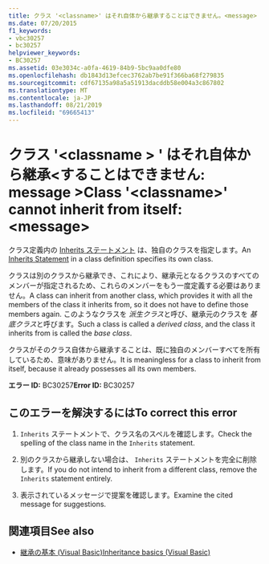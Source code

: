 ```yaml
---
title: クラス '<classname>' はそれ自体から継承することはできません。<message>
ms.date: 07/20/2015
f1_keywords:
- vbc30257
- bc30257
helpviewer_keywords:
- BC30257
ms.assetid: 03e3034c-a0fa-4619-84b9-5bc9aa0dfe80
ms.openlocfilehash: db1843d13efcec3762ab7be91f366ba68f279835
ms.sourcegitcommit: cdf67135a98a5a51913dacddb58e004a3c867802
ms.translationtype: MT
ms.contentlocale: ja-JP
ms.lasthandoff: 08/21/2019
ms.locfileid: "69665413"
---
```

# <a name="class-classname-cannot-inherit-from-itself-message"></a><span data-ttu-id="f5a30-102">クラス '\<classname > ' はそれ自体から継承\<することはできません: message ></span><span class="sxs-lookup"><span data-stu-id="f5a30-102">Class '\<classname>' cannot inherit from itself: \<message></span></span>
<span data-ttu-id="f5a30-103">クラス定義内の [Inherits ステートメント](../../visual-basic/language-reference/statements/inherits-statement.md) は、独自のクラスを指定します。</span><span class="sxs-lookup"><span data-stu-id="f5a30-103">An [Inherits Statement](../../visual-basic/language-reference/statements/inherits-statement.md) in a class definition specifies its own class.</span></span>  
  
 <span data-ttu-id="f5a30-104">クラスは別のクラスから継承でき、これにより、継承元となるクラスのすべてのメンバーが指定されるため、これらのメンバーをもう一度定義する必要はありません。</span><span class="sxs-lookup"><span data-stu-id="f5a30-104">A class can inherit from another class, which provides it with all the members of the class it inherits from, so it does not have to define those members again.</span></span> <span data-ttu-id="f5a30-105">このようなクラスを *派生クラス*と呼び、継承元のクラスを *基底クラス*と呼びます。</span><span class="sxs-lookup"><span data-stu-id="f5a30-105">Such a class is called a *derived class*, and the class it inherits from is called the *base class*.</span></span>  
  
 <span data-ttu-id="f5a30-106">クラスがそのクラス自体から継承することは、既に独自のメンバーすべてを所有しているため、意味がありません。</span><span class="sxs-lookup"><span data-stu-id="f5a30-106">It is meaningless for a class to inherit from itself, because it already possesses all its own members.</span></span>  
  
 <span data-ttu-id="f5a30-107">**エラー ID:** BC30257</span><span class="sxs-lookup"><span data-stu-id="f5a30-107">**Error ID:** BC30257</span></span>  
  
## <a name="to-correct-this-error"></a><span data-ttu-id="f5a30-108">このエラーを解決するには</span><span class="sxs-lookup"><span data-stu-id="f5a30-108">To correct this error</span></span>  
  
1. <span data-ttu-id="f5a30-109">`Inherits` ステートメントで、クラス名のスペルを確認します。</span><span class="sxs-lookup"><span data-stu-id="f5a30-109">Check the spelling of the class name in the `Inherits` statement.</span></span>  
  
2. <span data-ttu-id="f5a30-110">別のクラスから継承しない場合は、 `Inherits` ステートメントを完全に削除します。</span><span class="sxs-lookup"><span data-stu-id="f5a30-110">If you do not intend to inherit from a different class, remove the `Inherits` statement entirely.</span></span>  
  
3. <span data-ttu-id="f5a30-111">表示されているメッセージで提案を確認します。</span><span class="sxs-lookup"><span data-stu-id="f5a30-111">Examine the cited message for suggestions.</span></span>  
  
## <a name="see-also"></a><span data-ttu-id="f5a30-112">関連項目</span><span class="sxs-lookup"><span data-stu-id="f5a30-112">See also</span></span>

- [<span data-ttu-id="f5a30-113">継承の基本 (Visual Basic)</span><span class="sxs-lookup"><span data-stu-id="f5a30-113">Inheritance basics (Visual Basic)</span></span>](../programming-guide/language-features/objects-and-classes/inheritance-basics.md)
